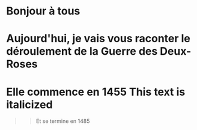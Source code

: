


Bonjour à tous
===
Aujourd'hui, je vais vous raconter le déroulement de la Guerre des Deux-Roses
===
Elle commence en 1455 **This text is italicized**
======
>>Et se termine en 1485

